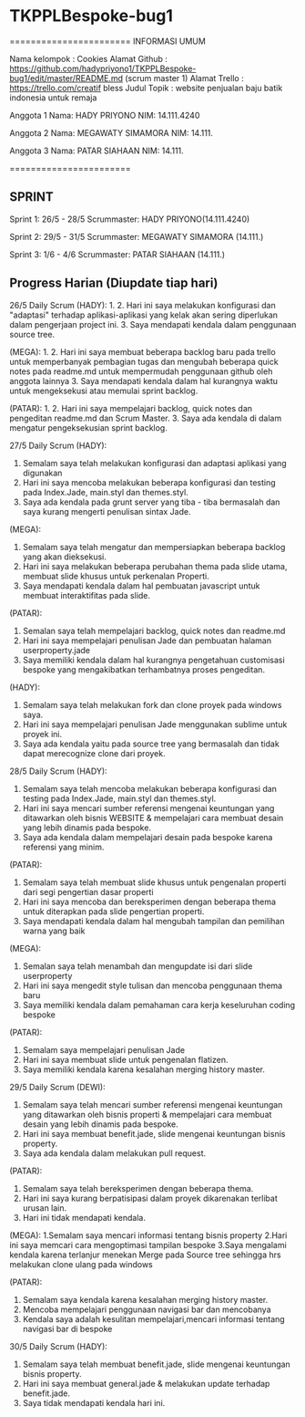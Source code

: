 # TKPPLBespoke-bug1
=======================
INFORMASI UMUM

Nama kelompok : Cookies
Alamat Github : https://github.com/hadypriyono1/TKPPLBespoke-bug1/edit/master/README.md (scrum master 1)
Alamat Trello : https://trello.com/creatif bless
Judul Topik   : website penjualan baju batik indonesia untuk remaja 

Anggota 1
Nama: HADY PRIYONO
NIM: 14.111.4240

Anggota 2
Nama: MEGAWATY SIMAMORA
NIM: 14.111.

Anggota 3
Nama: PATAR SIAHAAN
NIM: 14.111.

=======================


SPRINT
------
Sprint 1: 
26/5 - 28/5
Scrummaster: HADY PRIYONO(14.111.4240)

Sprint 2:
29/5 - 31/5
Scrummaster: MEGAWATY SIMAMORA (14.111.)

Sprint 3: 
1/6 - 4/6
Scrummaster: PATAR SIAHAAN (14.111.)


Progress Harian (Diupdate tiap hari)
------------------------------------

26/5 
Daily Scrum
(HADY):
1. 
2. 
Hari ini saya melakukan konfigurasi dan "adaptasi" terhadap 
aplikasi-aplikasi yang kelak akan sering diperlukan dalam pengerjaan 
project ini. 
3. Saya mendapati kendala dalam penggunaan source tree.

(MEGA):
1.
2. 
Hari ini saya membuat beberapa backlog baru pada trello untuk 
memperbanyak pembagian tugas dan mengubah beberapa quick notes pada 
readme.md untuk mempermudah penggunaan github oleh anggota lainnya 
3. Saya mendapati kendala dalam hal kurangnya waktu untuk mengeksekusi atau memulai sprint backlog.

(PATAR):
1. 
2. Hari ini saya mempelajari backlog, quick notes dan pengeditan readme.md dan Scrum Master.
3. Saya ada kendala di dalam mengatur pengeksekusian sprint backlog.




27/5 
Daily Scrum
(HADY):
1. Semalam saya telah melakukan konfigurasi dan adaptasi aplikasi yang digunakan
2. Hari ini saya mencoba melakukan beberapa konfigurasi dan testing pada Index.Jade, main.styl dan themes.styl.
3. Saya ada kendala pada grunt server yang tiba - tiba bermasalah dan saya kurang mengerti penulisan sintax Jade.

(MEGA):
1. Semalam saya telah mengatur dan mempersiapkan beberapa backlog yang akan dieksekusi.
2. Hari ini saya melakukan beberapa perubahan thema pada slide utama, membuat slide khusus untuk perkenalan Properti.
3. Saya mendapati kendala dalam hal pembuatan javascript untuk membuat interaktifitas pada slide.

(PATAR):
1. Semalan saya telah mempelajari backlog, quick notes dan readme.md
2. Hari ini saya mempelajari penulisan Jade dan pembuatan halaman userproperty.jade
3. Saya memiliki kendala dalam hal kurangnya pengetahuan customisasi bespoke yang mengakibatkan terhambatnya proses pengeditan.

(HADY):
1. Semalam saya telah melakukan fork dan clone proyek pada windows saya.
2. Hari ini saya mempelajari penulisan Jade menggunakan sublime untuk proyek ini.
3. Saya ada kendala yaitu pada source tree yang bermasalah dan tidak dapat merecognize clone dari proyek.


28/5 
Daily Scrum
(HADY):
1. Semalam saya telah mencoba melakukan beberapa konfigurasi dan testing pada Index.Jade, main.styl dan themes.styl.
2. Hari ini saya mencari sumber referensi mengenai keuntungan yang ditawarkan oleh bisnis WEBSITE &
   mempelajari cara membuat desain yang lebih dinamis pada bespoke. 
3. Saya ada kendala dalam mempelajari desain pada bespoke karena referensi yang minim.

(PATAR):
1. Semalam saya telah membuat slide khusus untuk pengenalan properti dari segi pengertian dasar properti
2. Hari ini saya mencoba dan bereksperimen dengan beberapa thema untuk diterapkan pada slide pengertian properti.
3. Saya mendapati kendala dalam hal mengubah tampilan  dan pemilihan warna yang baik

(MEGA):
1. Semalan saya telah menambah dan mengupdate isi dari slide userproperty
2. Hari ini saya mengedit style tulisan dan mencoba penggunaan thema baru
3. Saya memiliki kendala dalam pemahaman cara kerja keseluruhan coding bespoke

(PATAR):
1. Semalam saya mempelajari penulisan Jade
2. Hari ini saya membuat slide untuk pengenalan flatizen.
3. Saya memiliki kendala karena kesalahan merging history master.


29/5 
Daily Scrum
(DEWI):
1. Semalam saya telah mencari sumber referensi mengenai keuntungan yang ditawarkan oleh bisnis properti &
   mempelajari cara membuat desain yang lebih dinamis pada bespoke. 
2. Hari ini saya membuat benefit.jade, slide mengenai keuntungan bisnis property.
3. Saya ada kendala dalam melakukan pull request.

(PATAR):
1. Semalam saya telah bereksperimen dengan beberapa thema.
2. Hari ini saya kurang berpatisipasi dalam proyek dikarenakan terlibat urusan lain.
3. Hari ini tidak mendapati kendala.

(MEGA):
1.Semalam saya mencari informasi tentang bisnis property
2.Hari ini saya memcari cara mengoptimasi tampilan bespoke
3.Saya mengalami kendala karena terlanjur menekan Merge pada Source tree sehingga hrs melakukan clone ulang pada windows

(PATAR):
1. Semalam saya kendala karena kesalahan merging history master.
2. Mencoba mempelajari penggunaan navigasi bar dan mencobanya
3. Kendala saya adalah kesulitan mempelajari,mencari informasi tentang navigasi bar di bespoke


30/5 
Daily Scrum
(HADY):
1. Semalam saya telah membuat benefit.jade, slide mengenai keuntungan bisnis property.
2. Hari ini saya membuat general.jade & melakukan update terhadap benefit.jade.
3. Saya tidak mendapati kendala hari ini.

